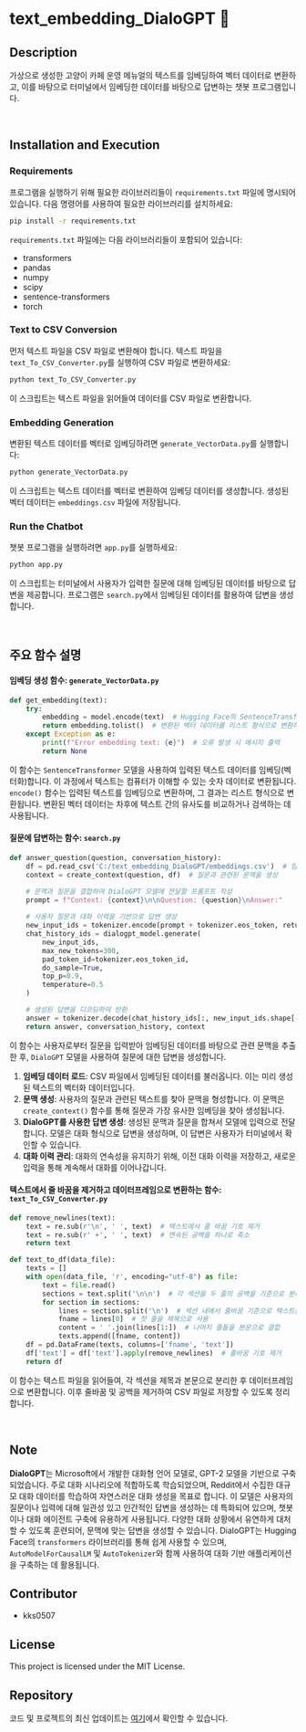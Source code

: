 # text_embedding_DialoGPT 🐾

## Description
가상으로 생성한 고양이 카페 운영 메뉴얼의 텍스트를 임베딩하여 벡터 데이터로 변환하고, 이를 바탕으로 터미널에서 임베딩한 데이터를 바탕으로 답변하는 챗봇 프로그램입니다. 

<br>

## Installation and Execution

### Requirements
프로그램을 실행하기 위해 필요한 라이브러리들이 `requirements.txt` 파일에 명시되어 있습니다. 다음 명령어를 사용하여 필요한 라이브러리를 설치하세요:

```bash
pip install -r requirements.txt
```

`requirements.txt` 파일에는 다음 라이브러리들이 포함되어 있습니다:
- transformers
- pandas
- numpy
- scipy
- sentence-transformers
- torch

### Text to CSV Conversion
먼저 텍스트 파일을 CSV 파일로 변환해야 합니다. 텍스트 파일을 `text_To_CSV_Converter.py`를 실행하여 CSV 파일로 변환하세요:

```bash
python text_To_CSV_Converter.py
```

이 스크립트는 텍스트 파일을 읽어들여 데이터를 CSV 파일로 변환합니다.

### Embedding Generation
변환된 텍스트 데이터를 벡터로 임베딩하려면 `generate_VectorData.py`를 실행합니다:

```bash
python generate_VectorData.py
```

이 스크립트는 텍스트 데이터를 벡터로 변환하여 임베딩 데이터를 생성합니다. 생성된 벡터 데이터는 `embeddings.csv` 파일에 저장됩니다.

### Run the Chatbot
챗봇 프로그램을 실행하려면 `app.py`를 실행하세요:

```bash
python app.py
```

이 스크립트는 터미널에서 사용자가 입력한 질문에 대해 임베딩된 데이터를 바탕으로 답변을 제공합니다. 프로그램은 `search.py`에서 임베딩된 데이터를 활용하여 답변을 생성합니다.

<br>

## 주요 함수 설명

#### 임베딩 생성 함수: `generate_VectorData.py`
```python
def get_embedding(text):
    try:
        embedding = model.encode(text)  # Hugging Face의 SentenceTransformer 모델을 사용해 텍스트를 벡터로 변환
        return embedding.tolist()  # 변환된 벡터 데이터를 리스트 형식으로 변환하여 저장
    except Exception as e:
        print(f"Error embedding text: {e}")  # 오류 발생 시 메시지 출력
        return None
```
이 함수는 `SentenceTransformer` 모델을 사용하여 입력된 텍스트 데이터를 임베딩(벡터화)합니다. 이 과정에서 텍스트는 컴퓨터가 이해할 수 있는 숫자 데이터로 변환됩니다. `encode()` 함수는 입력된 텍스트를 임베딩으로 변환하며, 그 결과는 리스트 형식으로 변환됩니다. 변환된 벡터 데이터는 차후에 텍스트 간의 유사도를 비교하거나 검색하는 데 사용됩니다.

#### 질문에 답변하는 함수: `search.py`
```python
def answer_question(question, conversation_history):
    df = pd.read_csv('C:/text_embedding_DialoGPT/embeddings.csv')  # 임베딩된 CSV 파일 불러오기
    context = create_context(question, df)  # 질문과 관련된 문맥을 생성

    # 문맥과 질문을 결합하여 DialoGPT 모델에 전달할 프롬프트 작성
    prompt = f"Context: {context}\n\nQuestion: {question}\nAnswer:"
    
    # 사용자 질문과 대화 이력을 기반으로 답변 생성
    new_input_ids = tokenizer.encode(prompt + tokenizer.eos_token, return_tensors='pt')
    chat_history_ids = dialogpt_model.generate(
        new_input_ids,
        max_new_tokens=300,
        pad_token_id=tokenizer.eos_token_id,
        do_sample=True,
        top_p=0.9,
        temperature=0.5
    )

    # 생성된 답변을 디코딩하여 반환
    answer = tokenizer.decode(chat_history_ids[:, new_input_ids.shape[-1]:][0], skip_special_tokens=True)
    return answer, conversation_history, context
```
이 함수는 사용자로부터 질문을 입력받아 임베딩된 데이터를 바탕으로 관련 문맥을 추출한 후, `DialoGPT` 모델을 사용하여 질문에 대한 답변을 생성합니다. 

1. **임베딩 데이터 로드**: CSV 파일에서 임베딩된 데이터를 불러옵니다. 이는 미리 생성된 텍스트의 벡터화 데이터입니다.
2. **문맥 생성**: 사용자의 질문과 관련된 텍스트를 찾아 문맥을 형성합니다. 이 문맥은 `create_context()` 함수를 통해 질문과 가장 유사한 임베딩을 찾아 생성됩니다.
3. **DialoGPT를 사용한 답변 생성**: 생성된 문맥과 질문을 합쳐서 모델에 입력으로 전달합니다. 모델은 대화 형식으로 답변을 생성하며, 이 답변은 사용자가 터미널에서 확인할 수 있습니다.
4. **대화 이력 관리**: 대화의 연속성을 유지하기 위해, 이전 대화 이력을 저장하고, 새로운 입력을 통해 계속해서 대화를 이어나갑니다.

#### 텍스트에서 줄 바꿈을 제거하고 데이터프레임으로 변환하는 함수: `text_To_CSV_Converter.py`
```python
def remove_newlines(text):
    text = re.sub(r'\n', ' ', text)  # 텍스트에서 줄 바꿈 기호 제거
    text = re.sub(r' +', ' ', text)  # 연속된 공백을 하나로 축소
    return text

def text_to_df(data_file):
    texts = []
    with open(data_file, 'r', encoding="utf-8") as file:
        text = file.read()
        sections = text.split('\n\n')  # 각 섹션을 두 줄의 공백을 기준으로 분리
        for section in sections:
            lines = section.split('\n')  # 섹션 내에서 줄바꿈 기준으로 텍스트를 나눔
            fname = lines[0]  # 첫 줄을 제목으로 사용
            content = ' '.join(lines[1:])  # 나머지 줄들을 본문으로 결합
            texts.append([fname, content])
    df = pd.DataFrame(texts, columns=['fname', 'text'])
    df['text'] = df['text'].apply(remove_newlines)  # 줄바꿈 기호 제거
    return df
```
이 함수는 텍스트 파일을 읽어들여, 각 섹션을 제목과 본문으로 분리한 후 데이터프레임으로 변환합니다. 이후 줄바꿈 및 공백을 제거하여 CSV 파일로 저장할 수 있도록 정리합니다.

<br>

## Note
**DialoGPT**는 Microsoft에서 개발한 대화형 언어 모델로, GPT-2 모델을 기반으로 구축되었습니다. 주로 대화 시나리오에 적합하도록 학습되었으며, Reddit에서 수집한 대규모 대화 데이터를 학습하여 자연스러운 대화 생성을 목표로 합니다. 
이 모델은 사용자의 질문이나 입력에 대해 일관성 있고 인간적인 답변을 생성하는 데 특화되어 있으며, 챗봇이나 대화 에이전트 구축에 유용하게 사용됩니다. 다양한 대화 상황에서 유연하게 대처할 수 있도록 훈련되어, 문맥에 맞는 답변을 생성할 수 있습니다.
DialoGPT는 Hugging Face의 `transformers` 라이브러리를 통해 쉽게 사용할 수 있으며, `AutoModelForCausalLM` 및 `AutoTokenizer`와 함께 사용하여 대화 기반 애플리케이션을 구축하는 데 활용됩니다.

## Contributor
- kks0507

## License
This project is licensed under the MIT License.

## Repository
코드 및 프로젝트의 최신 업데이트는 [여기](https://github.com/kks0507/text_embedding_DialoGPT.git)에서 확인할 수 있습니다.
